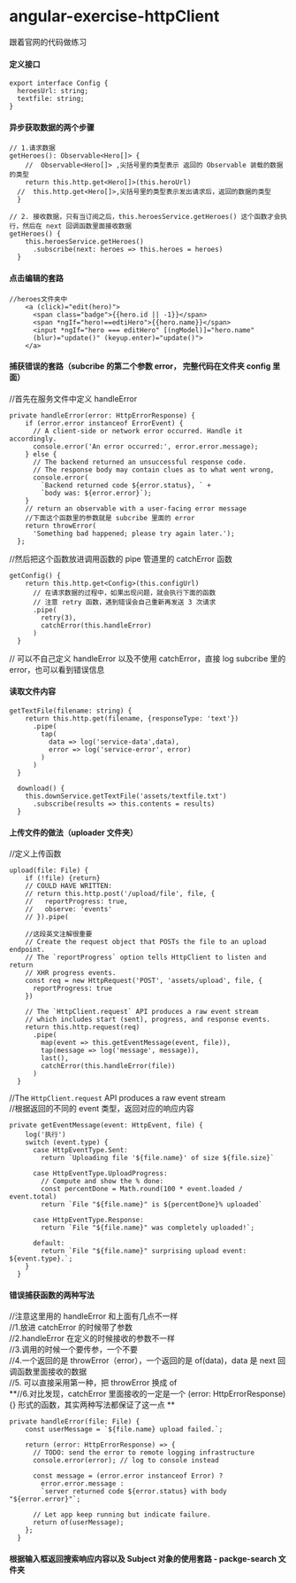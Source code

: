 # angular-exercise-httpClient
跟着官网的代码做练习

#### 定义接口
```
export interface Config {
  heroesUrl: string;
  textfile: string;
}
```


#### 异步获取数据的两个步骤


```
// 1.请求数据
getHeroes(): Observable<Hero[]> {
    //  Observable<Hero[]> ,尖括号里的类型表示 返回的 Observable 装载的数据的类型
    return this.http.get<Hero[]>(this.heroUrl)
  //  this.http.get<Hero[]>,尖括号里的类型表示发出请求后，返回的数据的类型
  }
```

```
// 2. 接收数据，只有当订阅之后，this.heroesService.getHeroes() 这个函数才会执行，然后在 next 回调函数里面接收数据 
getHeroes() {
    this.heroesService.getHeroes()
      .subscribe(next: heroes => this.heroes = heroes)
  }
```


#### 点击编辑的套路

```
//heroes文件夹中
    <a (click)="edit(hero)">
      <span class="badge">{{hero.id || -1}}</span>
      <span *ngIf="hero!==edtiHero">{{hero.name}}</span>
      <input *ngIf="hero === editHero" [(ngModel)]="hero.name"
      (blur)="update()" (keyup.enter)="update()">
    </a>
```

#### 捕获错误的套路（subcribe 的第二个参数 error， 完整代码在文件夹 config 里面）

//首先在服务文件中定义 handleError
```
private handleError(error: HttpErrorResponse) {
    if (error.error instanceof ErrorEvent) {
      // A client-side or network error occurred. Handle it accordingly.
      console.error('An error occurred:', error.error.message);
    } else {
      // The backend returned an unsuccessful response code.
      // The response body may contain clues as to what went wrong,
      console.error(
        `Backend returned code ${error.status}, ` +
        `body was: ${error.error}`);
    }
    // return an observable with a user-facing error message
    //下面这个函数里的参数就是 subcribe 里面的 error
    return throwError(
      'Something bad happened; please try again later.');
  };
```

//然后把这个函数放进调用函数的 pipe 管道里的 catchError 函数

```
getConfig() {
    return this.http.get<Config>(this.configUrl)
      // 在请求数据的过程中，如果出现问题，就会执行下面的函数
      // 注意 retry 函数，遇到错误会自己重新再发送 3 次请求
      .pipe(
        retry(3),
        catchError(this.handleError)
      )
  }
```
// 可以不自己定义 handleError 以及不使用 catchError，直接 log subcribe 里的 error，也可以看到错误信息


#### 读取文件内容

```
getTextFile(filename: string) {
    return this.http.get(filename, {responseType: 'text'})
      .pipe(
        tap(
          data => log('service-data',data),
          error => log('service-error', error)
        )
      )
  }
  
  download() {
    this.downService.getTextFile('assets/textfile.txt')
      .subscribe(results => this.contents = results)
  }
```

#### 上传文件的做法（uploader 文件夹）
//定义上传函数

```
upload(file: File) {
    if (!file) {return}
    // COULD HAVE WRITTEN:
    // return this.http.post('/upload/file', file, {
    //   reportProgress: true,
    //   observe: 'events'
    // }).pipe(

    //这段英文注解很重要
    // Create the request object that POSTs the file to an upload endpoint.
    // The `reportProgress` option tells HttpClient to listen and return
    // XHR progress events.
    const req = new HttpRequest('POST', 'assets/upload', file, {
      reportProgress: true
    })

    // The `HttpClient.request` API produces a raw event stream
    // which includes start (sent), progress, and response events.
    return this.http.request(req)
      .pipe(
        map(event => this.getEventMessage(event, file)),
        tap(message => log('message', message)),
        last(),
        catchError(this.handleError(file))
      )
  }
```

//The `HttpClient.request` API produces a raw event stream <br/>
//根据返回的不同的 event 类型，返回对应的响应内容
```
private getEventMessage(event: HttpEvent, file) {
    log('执行')
    switch (event.type) {
      case HttpEventType.Sent:
        return `Uploading file '${file.name}' of size ${file.size}`

      case HttpEventType.UploadProgress:
        // Compute and show the % done:
        const percentDone = Math.round(100 * event.loaded / event.total)
        return `File "${file.name}" is ${percentDone}% uploaded`

      case HttpEventType.Response:
        return `File "${file.name}" was completely uploaded!`;

      default:
        return `File "${file.name}" surprising upload event: ${event.type}.`;
    }
  }
```
#### 错误捕获函数的两种写法
//注意这里用的 handleError 和上面有几点不一样 <br/>
//1.放进 catchError 的时候带了参数 <br/>
//2.handleError 在定义的时候接收的参数不一样 <br/>
//3.调用的时候一个要传参，一个不要 <br/>
//4.一个返回的是 throwError（error），一个返回的是 of(data)，data 是 next 回调函数里面接收的数据 <br/>
//5. 可以直接采用第一种，把 throwError 换成 of <br/>
**//6.对比发现，catchError 里面接收的一定是一个 (error: HttpErrorResponse) {} 形式的函数，其实两种写法都保证了这一点 ** 
```
private handleError(file: File) {
    const userMessage = `${file.name} upload failed.`;

    return (error: HttpErrorResponse) => {
      // TODO: send the error to remote logging infrastructure
      console.error(error); // log to console instead

      const message = (error.error instanceof Error) ?
        error.error.message :
        `server returned code ${error.status} with body "${error.error}"`;

      // Let app keep running but indicate failure.
      return of(userMessage);
    };
  }
```

#### 根据输入框返回搜索响应内容以及 Subject 对象的使用套路 - packge-search 文件夹
